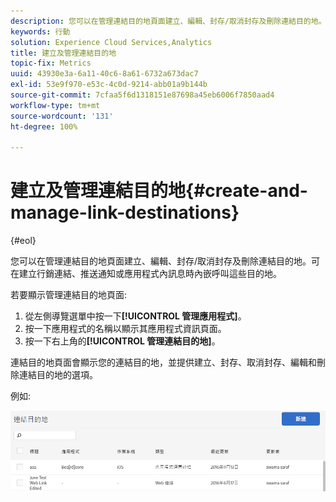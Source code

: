 ```yaml
---
description: 您可以在管理連結目的地頁面建立、編輯、封存/取消封存及刪除連結目的地。可在建立行銷連結、推送通知或應用程式內訊息時內嵌呼叫這些目的地。
keywords: 行動
solution: Experience Cloud Services,Analytics
title: 建立及管理連結目的地
topic-fix: Metrics
uuid: 43930e3a-6a11-40c6-8a61-6732a673dac7
exl-id: 53e9f970-e53c-4c0d-9214-abb01a9b144b
source-git-commit: 7cfaa5f6d1318151e87698a45eb6006f7850aad4
workflow-type: tm+mt
source-wordcount: '131'
ht-degree: 100%

---
```


# 建立及管理連結目的地{#create-and-manage-link-destinations}

{#eol}

您可以在管理連結目的地頁面建立、編輯、封存/取消封存及刪除連結目的地。可在建立行銷連結、推送通知或應用程式內訊息時內嵌呼叫這些目的地。

若要顯示管理連結目的地頁面:

1. 從左側導覽選單中按一下&#x200B;**[!UICONTROL 管理應用程式]**。
1. 按一下應用程式的名稱以顯示其應用程式資訊頁面。
1. 按一下右上角的&#x200B;**[!UICONTROL 管理連結目的地]**。

連結目的地頁面會顯示您的連結目的地，並提供建立、封存、取消封存、編輯和刪除連結目的地的選項。

例如:

![](assets/link_destinations_list.png)
